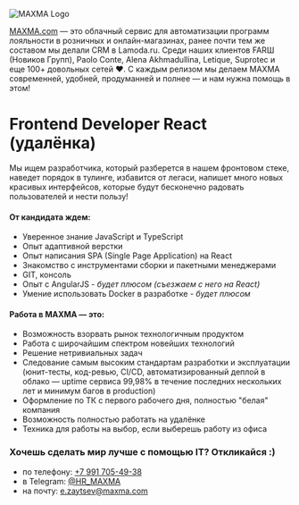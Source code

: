 ![MAXMA Logo](/maxma-logo.svg)

[MAXMA.com](https://maxma.com/) — это облачный сервис для автоматизации программ лояльности в розничных и онлайн-магазинах, ранее почти тем же составом мы делали CRM в Lamoda.ru. Среди наших клиентов FARШ (Новиков Групп), Paolo Conte, Alena Akhmadullina, Letique, Suprotec и еще 100+ довольных сетей ❤️. С каждым релизом мы делаем MAXMA современней, удобней, продуманней и полнее — и нам нужна помощь в этом!

# Frontend Developer React (удалёнка)

Мы ищем разработчика, который разберется в нашем фронтовом стеке, наведет порядок в тулинге, избавится от легаси, напишет много новых красивых интерфейсов, которые будут бесконечно радовать пользователей и нести пользу!

#### От кандидата ждем:

- Уверенное знание JavaScript и TypeScript
- Опыт адаптивной верстки
- Опыт написания SPA (Single Page Application) на React
- Знакомство с инструментами сборки и пакетными менеджерами
- GIT, консоль
- Опыт с AngularJS - _будет плюсом (съезжаем с него на React)_
- Умение использовать Docker в разработке - _будет плюсом_

#### Работа в MAXMA — это:

- Возможность взорвать рынок технологичным продуктом
- Работа с широчайшим спектром новейших технологий
- Решение нетривиальных задач
- Следование самым высоким стандартам разработки и эксплуатации (юнит-тесты, код-ревью, CI/CD, автоматизированный деплой в облако — uptime сервиса 99,98% в течение последних нескольких лет и минимум багов в production)
- Оформление по ТК с первого рабочего дня, полностью "белая" компания
- Возможность полностью работать на удалёнке
- Техника для работы на выбор, если выберешь работу из офиса

### Хочешь сделать мир лучше с помощью IT? Откликайся :)

- по телефону: [+7 991 705-49-38](tel:+79917054938)
- в Telegram: [@HR_MAXMA](https://t.me/HR_MAXMA)
- на почту: [e.zaytsev@maxma.com](mailto:e.zaytsev@maxma.com)
